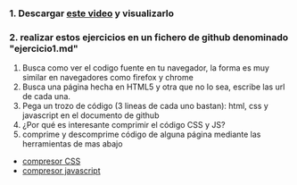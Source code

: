 ### 1. Descargar [este video](https://wequi.com/index.php/s/q3mZ5N3aL8Ye782) y visualizarlo

### 2. realizar estos ejercicios en un fichero de github denominado "ejercicio1.md"

1. Busca como ver el codigo fuente en tu navegador, la forma es muy similar en navegadores como firefox y chrome 
2. Busca una página hecha en HTML5 y otra que no lo sea, escribe las url de cada una. 
3. Pega un trozo de código (3 lineas de cada uno bastan): html, css y javascript en el documento de github
4. ¿Por qué es interesante comprimir el código CSS y JS? 
5. comprime y descomprime código de alguna página mediante las herramientas de mas abajo
- [compresor CSS](https://herramientas-online.com/comprimir-descomprimir-css.html) 
- [compresor javascript](https://herramientas-online.com/comprimir-descomprimir-javascript.html)
